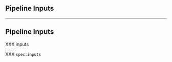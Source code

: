 <!-- .slide: id="gitlab_ci_inputs" class="vertical-center" -->

<i class="fa-duotone fa-pen-field fa-8x fa-duotone-colors-inverted" style="float: right; color: grey;"></i>

## Pipeline Inputs

---

## Pipeline Inputs

XXX inputs [](https://docs.gitlab.com/ci/inputs/)

XXX `spec:inputs` [](https://docs.gitlab.com/ci/yaml/#specinputs)
